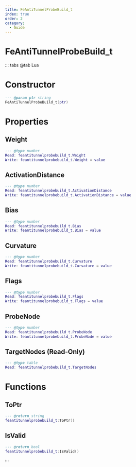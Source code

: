 ```yaml
---
title: FeAntiTunnelProbeBuild_t
index: true
order: 2
category:
  - Guide
---
```


# FeAntiTunnelProbeBuild_t

::: tabs
@tab Lua
# Constructor
```lua
--- @param ptr string
FeAntiTunnelProbeBuild_t(ptr)
```
# Properties
## Weight 
```lua
--- @type number
Read: feantitunnelprobebuild_t.Weight
Write: feantitunnelprobebuild_t.Weight = value
```
## ActivationDistance 
```lua
--- @type number
Read: feantitunnelprobebuild_t.ActivationDistance
Write: feantitunnelprobebuild_t.ActivationDistance = value
```
## Bias 
```lua
--- @type number
Read: feantitunnelprobebuild_t.Bias
Write: feantitunnelprobebuild_t.Bias = value
```
## Curvature 
```lua
--- @type number
Read: feantitunnelprobebuild_t.Curvature
Write: feantitunnelprobebuild_t.Curvature = value
```
## Flags 
```lua
--- @type number
Read: feantitunnelprobebuild_t.Flags
Write: feantitunnelprobebuild_t.Flags = value
```
## ProbeNode 
```lua
--- @type number
Read: feantitunnelprobebuild_t.ProbeNode
Write: feantitunnelprobebuild_t.ProbeNode = value
```
## TargetNodes (Read-Only)
```lua
--- @type table
Read: feantitunnelprobebuild_t.TargetNodes
```
# Functions
## ToPtr
```lua
--- @return string
feantitunnelprobebuild_t:ToPtr()
```
## IsValid
```lua
--- @return bool
feantitunnelprobebuild_t:IsValid()
```

:::